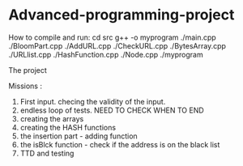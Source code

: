 # Advanced-programming-project

How to compile and run:
cd src
g++ -o myprogram ./main.cpp ./BloomPart.cpp ./AddURL.cpp ./CheckURL.cpp ./BytesArray.cpp ./URLlist.cpp ./HashFunction.cpp ./Node.cpp
./myprogram



The project


Missions : 
1. First input. checing the validity of the input.
2. endless loop of tests. NEED TO CHECK WHEN TO END
3. creating the arrays
4. creating the HASH functions
5. the insertion part - adding function
6. the isBlck function - check if the address is on the black list
7. TTD and testing
